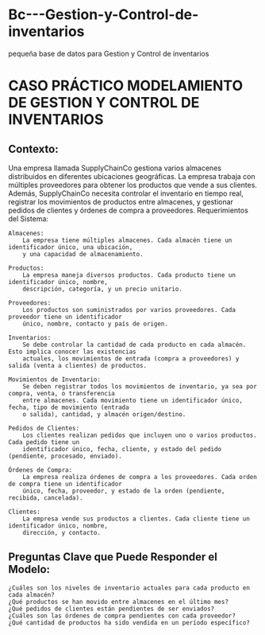 # Bc---Gestion-y-Control-de-inventarios
pequeña base de datos para Gestion y Control de inventarios

# CASO PRÁCTICO MODELAMIENTO DE GESTION Y CONTROL DE INVENTARIOS

## Contexto:

Una empresa llamada SupplyChainCo gestiona varios almacenes distribuidos en diferentes ubicaciones geográficas. 
La empresa trabaja con múltiples proveedores para obtener los productos que vende a sus clientes. Además, 
SupplyChainCo necesita controlar el inventario en tiempo real, registrar los movimientos de productos entre 
almacenes, y gestionar pedidos de clientes y órdenes de compra a proveedores.
Requerimientos del Sistema:

    Almacenes:
        La empresa tiene múltiples almacenes. Cada almacén tiene un identificador único, una ubicación, 
        y una capacidad de almacenamiento.

    Productos:
        La empresa maneja diversos productos. Cada producto tiene un identificador único, nombre, 
        descripción, categoría, y un precio unitario.

    Proveedores:
        Los productos son suministrados por varios proveedores. Cada proveedor tiene un identificador 
        único, nombre, contacto y país de origen.

    Inventarios:
        Se debe controlar la cantidad de cada producto en cada almacén. Esto implica conocer las existencias 
        actuales, los movimientos de entrada (compra a proveedores) y salida (venta a clientes) de productos.

    Movimientos de Inventario:
        Se deben registrar todos los movimientos de inventario, ya sea por compra, venta, o transferencia 
        entre almacenes. Cada movimiento tiene un identificador único, fecha, tipo de movimiento (entrada 
        o salida), cantidad, y almacén origen/destino.

    Pedidos de Clientes:
        Los clientes realizan pedidos que incluyen uno o varios productos. Cada pedido tiene un 
        identificador único, fecha, cliente, y estado del pedido (pendiente, procesado, enviado).

    Órdenes de Compra:
        La empresa realiza órdenes de compra a los proveedores. Cada orden de compra tiene un identificador 
        único, fecha, proveedor, y estado de la orden (pendiente, recibida, cancelada).

    Clientes:
        La empresa vende sus productos a clientes. Cada cliente tiene un identificador único, nombre, 
        dirección, y contacto.

## Preguntas Clave que Puede Responder el Modelo:

    ¿Cuáles son los niveles de inventario actuales para cada producto en cada almacén?
    ¿Qué productos se han movido entre almacenes en el último mes?
    ¿Qué pedidos de clientes están pendientes de ser enviados?
    ¿Cuáles son las órdenes de compra pendientes con cada proveedor?
    ¿Qué cantidad de productos ha sido vendida en un período específico?
